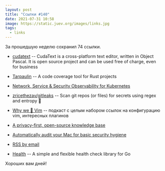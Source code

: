 ```yaml
---
layout: post
title: "Ссылки #140"
date: 2021-07-31 10:58
image: https://static.juev.org/images/links.jpg
tags:
  - links
---
```

За прошедшую неделю сохранил 74 ссылки.

* [cudatext](https://cudatext.github.io/) -- CudaText is a cross-platform text editor, written in Object Pascal. It is open source project and can be used free of charge, even for business

* [Tarpaulin](https://github.com/xd009642/tarpaulin) -- A code coverage tool for Rust projects

* [Network, Service & Security Observability for Kubernetes](https://github.com/cilium/hubble)

* [zricethezav/gitleaks](https://github.com/zricethezav/gitleaks) -- Scan git repos (or files) for secrets using regex and entropy 🔑

* [Why we 💚 Vim](https://changelog.com/podcast/450) -- подкаст с целым набором ссылок на конфигурацию vim, интересных плагинов

* [A privacy-first, open-source knowledge base](https://logseq.com)

* [Automatically audit your Mac for basic security hygiene](https://github.com/ParetoSecurity/pareto-mac)

* [RSS by email](https://rssby.email/)

* [Health](https://github.com/alexliesenfeld/health) -- A simple and flexible health check library for Go

Хороших вам дней!
